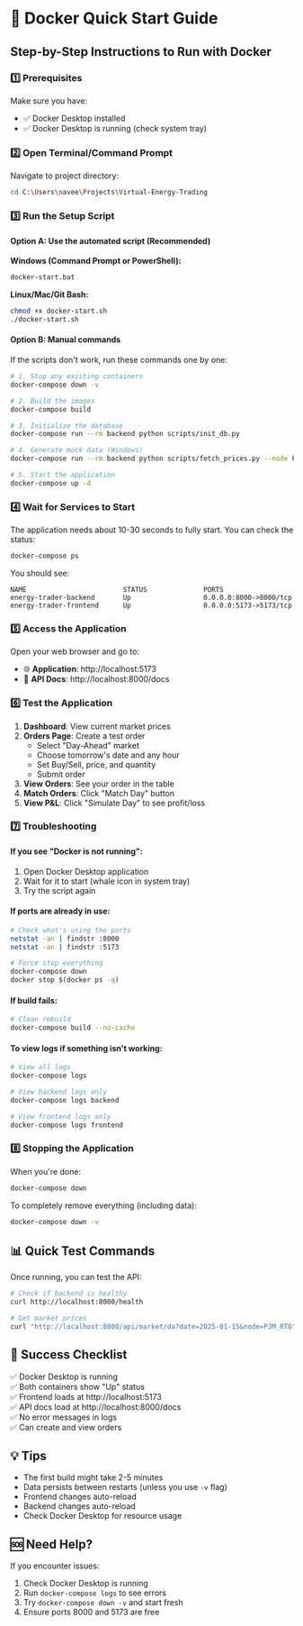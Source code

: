 # 🐳 Docker Quick Start Guide

## Step-by-Step Instructions to Run with Docker

### 1️⃣ Prerequisites
Make sure you have:
- ✅ Docker Desktop installed
- ✅ Docker Desktop is running (check system tray)

### 2️⃣ Open Terminal/Command Prompt
Navigate to project directory:
```bash
cd C:\Users\navee\Projects\Virtual-Energy-Trading
```

### 3️⃣ Run the Setup Script

#### Option A: Use the automated script (Recommended)

**Windows (Command Prompt or PowerShell):**
```bash
docker-start.bat
```

**Linux/Mac/Git Bash:**
```bash
chmod +x docker-start.sh
./docker-start.sh
```

#### Option B: Manual commands

If the scripts don't work, run these commands one by one:

```bash
# 1. Stop any existing containers
docker-compose down -v

# 2. Build the images
docker-compose build

# 3. Initialize the database
docker-compose run --rm backend python scripts/init_db.py

# 4. Generate mock data (Windows)
docker-compose run --rm backend python scripts/fetch_prices.py --node PJM_RTO --date 2025-01-15 --mock --da --rt

# 5. Start the application
docker-compose up -d
```

### 4️⃣ Wait for Services to Start
The application needs about 10-30 seconds to fully start. You can check the status:

```bash
docker-compose ps
```

You should see:
```
NAME                        STATUS              PORTS
energy-trader-backend       Up                  0.0.0.0:8000->8000/tcp
energy-trader-frontend      Up                  0.0.0.0:5173->5173/tcp
```

### 5️⃣ Access the Application

Open your web browser and go to:
- 🌐 **Application**: http://localhost:5173
- 📡 **API Docs**: http://localhost:8000/docs

### 6️⃣ Test the Application

1. **Dashboard**: View current market prices
2. **Orders Page**: Create a test order
   - Select "Day-Ahead" market
   - Choose tomorrow's date and any hour
   - Set Buy/Sell, price, and quantity
   - Submit order
3. **View Orders**: See your order in the table
4. **Match Orders**: Click "Match Day" button
5. **View P&L**: Click "Simulate Day" to see profit/loss

### 7️⃣ Troubleshooting

#### If you see "Docker is not running":
1. Open Docker Desktop application
2. Wait for it to start (whale icon in system tray)
3. Try the script again

#### If ports are already in use:
```bash
# Check what's using the ports
netstat -an | findstr :8000
netstat -an | findstr :5173

# Force stop everything
docker-compose down
docker stop $(docker ps -q)
```

#### If build fails:
```bash
# Clean rebuild
docker-compose build --no-cache
```

#### To view logs if something isn't working:
```bash
# View all logs
docker-compose logs

# View backend logs only
docker-compose logs backend

# View frontend logs only
docker-compose logs frontend
```

### 8️⃣ Stopping the Application

When you're done:
```bash
docker-compose down
```

To completely remove everything (including data):
```bash
docker-compose down -v
```

## 📊 Quick Test Commands

Once running, you can test the API:

```bash
# Check if backend is healthy
curl http://localhost:8000/health

# Get market prices
curl "http://localhost:8000/api/market/da?date=2025-01-15&node=PJM_RTO"
```

## 🎯 Success Checklist

✅ Docker Desktop is running  
✅ Both containers show "Up" status  
✅ Frontend loads at http://localhost:5173  
✅ API docs load at http://localhost:8000/docs  
✅ No error messages in logs  
✅ Can create and view orders  

## 💡 Tips

- The first build might take 2-5 minutes
- Data persists between restarts (unless you use `-v` flag)
- Frontend changes auto-reload
- Backend changes auto-reload
- Check Docker Desktop for resource usage

## 🆘 Need Help?

If you encounter issues:
1. Check Docker Desktop is running
2. Run `docker-compose logs` to see errors
3. Try `docker-compose down -v` and start fresh
4. Ensure ports 8000 and 5173 are free
